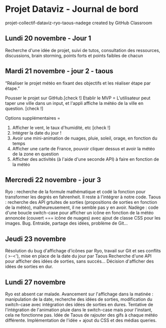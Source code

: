 # Projet Dataviz - Journal de bord
projet-collectif-dataviz-ryo-taous-nadege created by GitHub Classroom

## Lundi 20 novembre - Jour 1
Recherche d'une idée de projet, suivi de tutos, consultation des ressources, discussions, brain storming, points forts et points faibles de chacun

## Mardi 21 novembre - jour 2 - taous
“Réaliser le projet météo en fixant des objectifs et les réaliser étape par étape.”

Pousser le projet sur GitHub.[check !]
Etablir le MVP = L'utilisateur peut taper une ville dans un input, et l'appli affiche la météo de la ville en question. [check !]

Options supplémentaires = 
1) Afficher le vent, le taux d'humidité, etc [check !]
2) Intégrer la date du jour !
3) Avoir une mini-animation de nuages, pluie, soleil, orage, en fonction du temps
4) Afficher une carte de France, pouvoir cliquer dessus et avoir la météo de la zone en question
5) Afficher des activités (à l'aide d'une seconde API) à faire en fonction de la météo

## Mercredi 22 novembre - jour 3
Ryo : recherche de la formule mathématique et codé la fonction pour transformer les degrés en fahrenheit. Il reste à l'intégrer à notre code.
Taous : recherche des API grtuites de sorties (propositions de sorties en fonction de la météo), malheureusement, il ne semble pas y en avoir.
Nadège : code d'une boucle switch-case pour afficher un icône en fonction de la météo annoncée (couvert === icône de nuages) avec ajout de classe CSS pour les images. Bug.
Entraide, partage des idées, problème de Git...

## Jeudi 23 novembre 
Résolution du bug d'affichage d'icônes par Ryo, travail sur Git et ses conflits ( >-<'), mise en place de la date du jour par Taous
Recherche d'une API pour afficher des idées de sorties, sans succés... Décision d'afficher des idées de sorties en dur.

## Lundi 27 novembre
Ryo est absent car malade. Avancement sur l'affichage dans la matinée : manipulation de la date, recherche des idées de sorties, modification du switch-case avec intégration des idées de sorties en dures.
Tentative de l'intégration de l'animation pluie dans le switch-case mais pour l'instant, cela ne fonctionne pas.
Idée de Taous de rajouter des gifs à chaque météo différente. Implémentation de l'idée + ajout du CSS et des médias queries.
